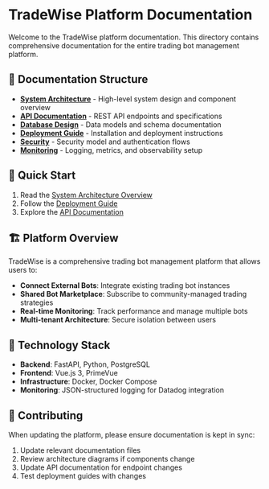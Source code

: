 # TradeWise Platform Documentation

Welcome to the TradeWise platform documentation. This directory contains comprehensive documentation for the entire trading bot management platform.

## 📁 Documentation Structure

- **[System Architecture](./architecture/)** - High-level system design and component overview
- **[API Documentation](./api/)** - REST API endpoints and specifications
- **[Database Design](./database/)** - Data models and schema documentation
- **[Deployment Guide](./deployment/)** - Installation and deployment instructions
- **[Security](./security/)** - Security model and authentication flows
- **[Monitoring](./monitoring/)** - Logging, metrics, and observability setup

## 🚀 Quick Start

1. Read the [System Architecture Overview](./architecture/overview.md)
2. Follow the [Deployment Guide](./deployment/setup.md)
3. Explore the [API Documentation](./api/endpoints.md)

## 🏗️ Platform Overview

TradeWise is a comprehensive trading bot management platform that allows users to:

- **Connect External Bots**: Integrate existing trading bot instances
- **Shared Bot Marketplace**: Subscribe to community-managed trading strategies
- **Real-time Monitoring**: Track performance and manage multiple bots
- **Multi-tenant Architecture**: Secure isolation between users

## 🔧 Technology Stack

- **Backend**: FastAPI, Python, PostgreSQL
- **Frontend**: Vue.js 3, PrimeVue
- **Infrastructure**: Docker, Docker Compose
- **Monitoring**: JSON-structured logging for Datadog integration

## 📖 Contributing

When updating the platform, please ensure documentation is kept in sync:

1. Update relevant documentation files
2. Review architecture diagrams if components change
3. Update API documentation for endpoint changes
4. Test deployment guides with changes
